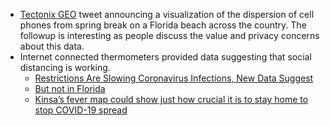 * [Tectonix GEO](https://twitter.com/TectonixGEO/status/1242628347034767361) tweet announcing a visualization of the dispersion of cell phones from spring break on a Florida beach across the country. The followup is interesting as people discuss the value and privacy concerns about this data.
* Internet connected thermometers provided data suggesting that social distancing is working.
  - [Restrictions Are Slowing Coronavirus Infections, New Data Suggest](https://www.nytimes.com/2020/03/30/health/coronavirus-restrictions-fevers.html)
  - [But not in Florida](https://www.miamiherald.com/news/coronavirus/article241372271.html)
  - [Kinsa’s fever map could show just how crucial it is to stay home to stop COVID-19 spread](https://techcrunch.com/2020/03/23/kinsas-fever-map-could-show-just-how-crucial-it-is-to-stay-home-to-stop-covid-19-spread/)

